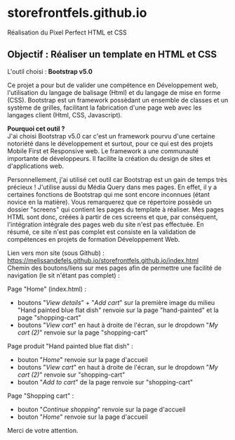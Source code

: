 # storefrontfels.github.io
Réalisation du Pixel Perfect HTML et CSS

<h2>Objectif : Réaliser un template en HTML et CSS</h2>

L'outil choisi : <strong>Bootstrap v5.0</strong>

Ce projet a pour but de valider une compétence en Développement web, l'utilisation du langage de balisage (Html) et du langage de mise en forme (CSS).
Bootstrap est un framework possèdant un ensemble de classes et un système de grilles, facilitant la fabrication d'une page web avec les langages client (Html, CSS, Javascript). 

<strong>Pourquoi cet outil ?</strong> <br> 
J'ai choisi Bootstrap v5.0 car c'est un framework pourvu d'une certaine notoriété dans le développement et surtout, pour ce qui est des projets Mobile First et Responsive web.
Le framework a une communauté importante de développeurs. Il facilite la création du design de sites et d'applications web.

Personnellement, j'ai utilisé cet outil car Bootstrap est un gain de temps très précieux !
J'utilise aussi du Média Query dans mes pages. En effet, il y a certaines fonctions de Bootstrap qui me sont encore inconnues (étant novice en la matière). 
Vous remarquerez que ce répertoire possède un dossier "screens" qui contient les pages du template à réaliser. Mes pages HTML sont donc, créées à partir de ces screens et que, par conséquent, l'intégration intégrale des pages web du site n'est pas effectuée.
En résumé, ce site n'est pas complet est consiste en la validation de compétences en projets de formation Développement Web.

Lien vers mon site (sous Github) : https://melissandefels.github.io/storefrontfels.github.io/index.html
<br>Chemin des boutons/liens sur mes pages afin de permettre une facilité de navigation (le sit n'étant pas complet) :

Page "Home" (index.html) :
- boutons "<em>View details</em>" + "<em>Add cart</em>" sur la première image du milieu "Hand painted blue flat dish" renvoie sur la page "hand-painted" et la page "shopping-cart"
- boutons "<em>View cart</em>" en haut à droite de l'écran, sur le dropdown "<em>My cart (2)</em>" renvoie sur la page "shopping-cart"

Page produit "Hand painted blue flat dish" :
- bouton "<em>Home</em>" renvoie sur la page d'accueil
- boutons "<em>View cart</em>" en haut à droite de l'écran, sur le dropdown "<em>My cart (2)</em>" renvoie sur "shopping-cart"
- bouton "<em>Add to cart</em>" de la page renvoie sur "shopping-cart"

Page "Shopping cart" :
- bouton "<em>Continue shopping</em>" renvoie sur la page d'accueil 
- bouton "<em>Home</em>" renvoie sur la page d'accueil


Merci de votre attention. 

